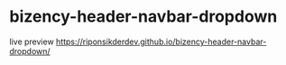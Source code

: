 # bizency-header-navbar-dropdown
live preview
https://riponsikderdev.github.io/bizency-header-navbar-dropdown/
